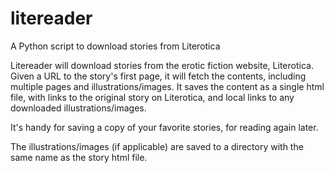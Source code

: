 # litereader
A Python script to download stories from Literotica

Litereader will download stories from the erotic fiction website, Literotica. Given a URL to the story's first page, it will fetch the contents, including multiple pages and illustrations/images. It saves the content as a single html file, with links to the original story on Literotica, and local links to any downloaded illustrations/images.

It's handy for saving a copy of your favorite stories, for reading again later.

The illustrations/images (if applicable) are saved to a directory with the same name as the story html file.
